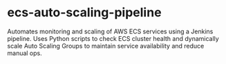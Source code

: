 # ecs-auto-scaling-pipeline
Automates monitoring and scaling of AWS ECS services using a Jenkins pipeline. Uses Python scripts to check ECS cluster health and dynamically scale Auto Scaling Groups to maintain service availability and reduce manual ops.
